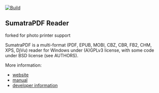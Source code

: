 [![Build](https://github.com/sumatrapdfreader/sumatrapdf/actions/workflows/build.yml/badge.svg?branch=master)](https://github.com/sumatrapdfreader/sumatrapdf/actions/workflows/build.yml)
## SumatraPDF Reader

forked for photo printer support

SumatraPDF is a multi-format (PDF, EPUB, MOBI, CBZ, CBR, FB2, CHM, XPS, DjVu) reader
for Windows under (A)GPLv3 license, with some code under BSD license (see
AUTHORS).

More information:
* [website](https://www.sumatrapdfreader.org/free-pdf-reader)
* [manual](https://www.sumatrapdfreader.org/manual)
* [developer information](https://www.sumatrapdfreader.org/docs/Contribute-to-SumatraPDF)

